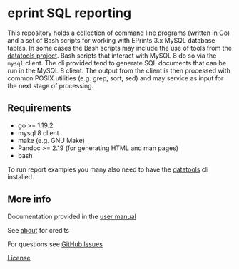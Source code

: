 
eprint SQL reporting
====================

This repository holds a collection of command line programs (written in Go) and a set of Bash scripts for working with EPrints 3.x MySQL database tables. In some cases the Bash scripts may include the use of tools from the [datatools project](https://github.com/caltechlibrary/datatools/latest/release). Bash scripts that interact with MySQL 8 do so via the `mysql` client.  The cli provided tend to generate SQL documents that can be run in the MySQL 8 client. The output from the client is then processed with common POSIX utilities (e.g. grep, sort, sed) and may service as input for the next stage of processing.

Requirements
------------

- go >= 1.19.2
- mysql 8 client
- make (e.g. GNU Make)
- Pandoc >= 2.19 (for generating HTML and man pages)
- bash

To run report examples you many also need to have the
[datatools](https://github.com/caltechlibrary/datatools/latest/release) cli installed.

More info
---------

Documentation provided in the [user manual](user-manual.html)

See [about](about.html) for credits

For questions see [GitHub Issues](https://github.com/caltechlibrary/eprint_sql_reporting/issues)

[License](LICENSE)

